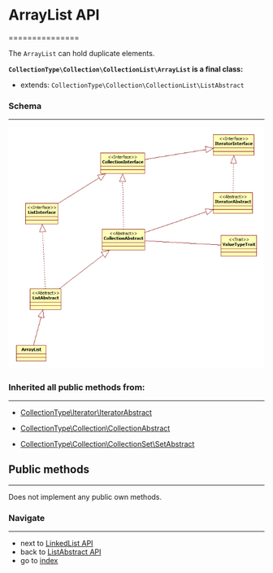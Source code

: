 # ArrayList API
===============

The `ArrayList` can hold duplicate elements.

**`CollectionType\Collection\CollectionList\ArrayList` is a final class:**

* extends: `CollectionType\Collection\CollectionList\ListAbstract`

### Schema
----------

![CollectionType library structure](/docs/images/ArrayList.png?raw=true)

### Inherited all public methods from:
--------------------------------------

* [CollectionType\Iterator\IteratorAbstract](/docs/api/5.1.1.0.0.0.IteratorAbstractAPI.md)

* [CollectionType\Collection\CollectionAbstract](/docs/api/5.1.1.1.0.0.CollectionAbstractAPI.md)

* [CollectionType\Collection\CollectionSet\SetAbstract](/docs/api/5.1.1.1.2.0.SetAbstractAPI.md)

## Public methods
-----------------

Does not implement any public own methods.

### Navigate
------------

* next to [LinkedList API](/docs/api/5.1.1.1.1.2.LinkedListAPI.md)
* back to [ListAbstract API](/docs/api/5.1.1.1.1.0.ListAbstractAPI.md)
* go to [index](/docs/README.md)